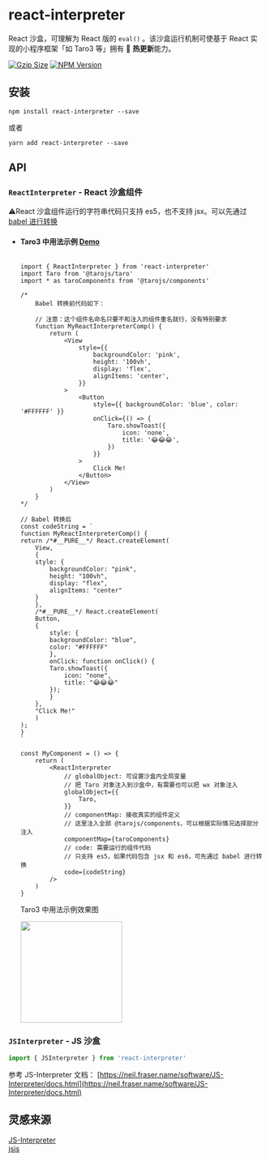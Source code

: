 # react-interpreter

React 沙盒，可理解为 React 版的 `eval()` 。该沙盒运行机制可使基于 React 实现的小程序框架「如 Taro3 等」拥有 🚀 **热更新**能力。

<a href="https://unpkg.com/react-interpreter/dist/react-interpreter.min.js"><img src="https://img.badgesize.io/https://unpkg.com/react-interpreter/dist/react-interpreter.min.js?compression=gzip&style=flat-square" alt="Gzip Size"></a>
<a href="https://www.npmjs.com/package/react-interpreter"><img src="https://img.shields.io/npm/v/react-interpreter.svg?style=flat-square&colorB=51C838" alt="NPM Version"></a>

## 安装

```
npm install react-interpreter --save
```

或者

```
yarn add react-interpreter --save
```

## API

### `ReactInterpreter` - React 沙盒组件

⚠️React 沙盒组件运行的字符串代码只支持 es5，也不支持 jsx。可以先通过 [babel 进行转换](https://babeljs.io/repl/#?browsers=defaults&build=&builtIns=false&corejs=3.6&spec=false&loose=false&code_lz=Q&debug=false&forceAllTransforms=false&shippedProposals=false&circleciRepo=&evaluate=false&fileSize=false&timeTravel=false&sourceType=module&lineWrap=true&presets=env%2Creact%2Cstage-2&prettier=true&targets=&version=7.17.2&externalPlugins=&assumptions=%7B%7D)

-   #### Taro3 中用法示例 [Demo](./demos/taro-demo/)

    ```tsx

    import { ReactInterpreter } from 'react-interpreter'
    import Taro from '@tarojs/taro'
    import * as taroComponents from '@tarojs/components'

    /*
        Babel 转换前代码如下：

        // 注意：这个组件名命名只要不和注入的组件重名就行，没有特别要求
        function MyReactInterpreterComp() {
            return (
                <View
                    style={{
                        backgroundColor: 'pink',
                        height: '100vh',
                        display: 'flex',
                        alignItems: 'center',
                    }}
                >
                    <Button
                        style={{ backgroundColor: 'blue', color: '#FFFFFF' }}
                        onClick={() => {
                            Taro.showToast({
                                icon: 'none',
                                title: '😂😂😂',
                            })
                        }}
                    >
                        Click Me!
                    </Button>
                </View>
            )
        }
    */

    // Babel 转换后
    const codeString = `
    function MyReactInterpreterComp() {
    return /*#__PURE__*/ React.createElement(
        View,
        {
        style: {
            backgroundColor: "pink",
            height: "100vh",
            display: "flex",
            alignItems: "center"
        }
        },
        /*#__PURE__*/ React.createElement(
        Button,
        {
            style: {
            backgroundColor: "blue",
            color: "#FFFFFF"
            },
            onClick: function onClick() {
            Taro.showToast({
                icon: "none",
                title: "😂😂😂"
            });
            }
        },
        "Click Me!"
        )
    );
    }
    `

    const MyComponent = () => {
        return (
            <ReactInterpreter
                // globalObject: 可设置沙盒内全局变量
                // 把 Taro 对象注入到沙盒中，有需要也可以把 wx 对象注入
                globalObject={{
                    Taro,
                }}
                // componentMap: 接收真实的组件定义
                // 这里注入全部 @tarojs/components，可以根据实际情况选择部分注入
                componentMap={taroComponents}
                // code: 需要运行的组件代码
                // 只支持 es5，如果代码包含 jsx 和 es6，可先通过 babel 进行转换
                code={codeString}
            />
        )
    }

    ```

    Taro3 中用法示例效果图

    <image src='./docs/imgs/demo.jpeg' width = '200'/>

### `JSInterpreter` - JS 沙盒

```ts
import { JSInterpreter } from 'react-interpreter'
```

参考 JS-Interpreter 文档： [https://neil.fraser.name/software/JS-Interpreter/docs.html](https://neil.fraser.name/software/JS-Interpreter/docs.html)

## 灵感来源

[JS-Interpreter](https://github.com/NeilFraser/JS-Interpreter)  
[jsjs](https://github.com/bramblex/jsjs)
